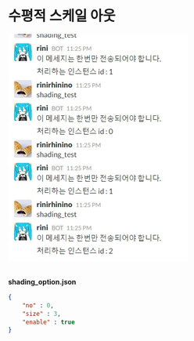수평적 스케일 아웃
====
![shad](img/1463063163965.jpg)<br><br>

__shading_option.json__
```json
{
    "no" : 0,
    "size" : 3,
    "enable" : true
}
```
